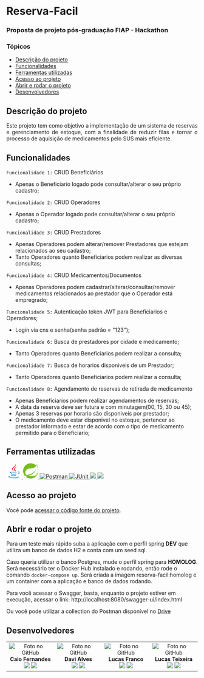 # Reserva-Facil

### Proposta de projeto pós-graduação FIAP - Hackathon

### Tópicos

- [Descrição do projeto](#descrição-do-projeto)
- [Funcionalidades](#funcionalidades)
- [Ferramentas utilizadas](#ferramentas-utilizadas)
- [Acesso ao projeto](#acesso-ao-projeto)
- [Abrir e rodar o projeto](#abrir-e-rodar-o-projeto)
- [Desenvolvedores](#desenvolvedores)

## Descrição do projeto

<p align="justify">
Este projeto tem como objetivo a implementação de um sistema de reservas e gerenciamento de estoque, com a finalidade de reduzir filas e tornar o processo de aquisição de medicamentos pelo SUS mais eficiente.
</p>

## Funcionalidades

`Funcionalidade 1:` CRUD Beneficiários
- Apenas o Beneficiario logado pode consultar/alterar o seu próprio cadastro;

`Funcionalidade 2:` CRUD Operadores
- Apenas o Operador logado pode consultar/alterar o seu próprio cadastro;

`Funcionalidade 3:` CRUD Prestadores
- Apenas Operadores podem alterar/remover Prestadores que estejam relacionados ao seu cadastro;
- Tanto Operadores quanto Beneficiarios podem realizar as diversas consultas;

`Funcionalidade 4:` CRUD Medicamentos/Documentos
- Apenas Operadores podem cadastrar/alterar/consultar/remover medicamentos relacionados ao prestador que o Operador está empregrado;

`Funcionalidade 5:` Autenticação token JWT para Beneficiarios e Operadores;
- Login via cns e senha(senha padrão = "123");

`Funcionalidade 6:` Busca de prestadores por cidade e medicamento;
- Tanto Operadores quanto Beneficiarios podem realizar a consulta;

`Funcionalidade 7:` Busca de horarios disponiveis de um Prestador;
- Tanto Operadores quanto Beneficiarios podem realizar a consulta;

`Funcionalidade 8:` Agendamento de reservas de retirada de medicamento
- Apenas Beneficiarios podem realizar agendamentos de reservas;
- A data da reserva deve ser futura e com minutagem(00, 15, 30 ou 45);
- Apenas 3 reservas por horario são disponiveis por prestador;
- O medicamento deve estar disponivel no estoque, pertencer ao prestador informado e estar de acordo com o tipo de medicamento permitido para o Beneficiario;


## Ferramentas utilizadas

<a href="https://www.java.com" target="_blank"> 
    <img src="https://raw.githubusercontent.com/devicons/devicon/master/icons/java/java-original.svg" alt="Java" width="40" height="40"/> 
</a>
<a href="https://spring.io/" target="_blank"> 
    <img src="https://raw.githubusercontent.com/devicons/devicon/master/icons/spring/spring-original.svg" alt="Spring" width="40" height="40"/> 
</a>
<a href="https://www.postman.com/" target="_blank"> 
    <img src="https://cdn.jsdelivr.net/gh/devicons/devicon@latest/icons/postman/postman-original.svg" alt="Postman" width="40" /> 
</a>
<a href="https://junit.org/junit5/" target="_blank"> 
    <img src="https://camo.githubusercontent.com/47ab606787e47aee8033b92c8f1d05c0e74b9b81904550f35a8f54e39f6c993b/68747470733a2f2f6a756e69742e6f72672f6a756e6974352f6173736574732f696d672f6a756e6974352d6c6f676f2e706e67" alt="JUnit" width="40" height="40"/> 
</a>
<a href="https://www.postgresql.org/" target="_blank"> <img src="https://cdn.jsdelivr.net/gh/devicons/devicon@latest/icons/postgresql/postgresql-plain.svg" width="40"/> </a>
<a href="https://www.docker.com/" target="_blank">
    <img src="https://cdn.jsdelivr.net/gh/devicons/devicon@latest/icons/docker/docker-plain.svg" width="40"/>
</a>



## Acesso ao projeto

Você pode [acessar o código fonte do projeto](https://github.com/Grupo23TC/reserva-facil).

## Abrir e rodar o projeto

Para um teste mais rápido suba a aplicação com o perfil spring **DEV** que utiliza um banco de dados H2 e conta com um seed sql.

Caso queria utilizar o banco Postgres, mude o perfil spring para **HOMOLOG**. Será necessário ter o Docker Hub instalado e rodando, então rode o comando ``docker-compose up``.
Será criada a imagem reserva-facil:homolog e um container com a aplicação e banco de dados rodando.

Para você acessar o Swagger, basta, enquanto o projeto estiver em execução, acessar o link: http://localhost:8080/swagger-ui/index.html

Ou você pode utilizar a collection do Postman disponível no [Drive](https://drive.google.com/drive/u/1/folders/1AJozTwnxzFJrdN49s9lKb8Sivb8gsoPE)


## Desenvolvedores

<table align="center">
  <tr>
    <td align="center">
      <div>
        <img src="https://avatars.githubusercontent.com/caiotfernandes" width="120px;" alt="Foto no GitHub" class="profile"/><br>
          <b> Caio Fernandes  </b><br>
            <a href="https://www.linkedin.com/in/caio-t%C3%A1rraga-fernandes-524373126/" alt="Linkedin"><img src="https://img.shields.io/badge/LinkedIn-0077B5?style=for-the-badge&logo=linkedin&logoColor=white" height="20"></a>
            <a href="https://github.com/caiotfernandes" alt="Github"><img src="https://img.shields.io/badge/GitHub-100000?style=for-the-badge&logo=github&logoColor=white" height="20"></a>
      </div>
    </td>

   <td align="center">
      <div>
        <img src="https://avatars.githubusercontent.com/davialvs" width="120px;" alt="Foto no GitHub" class="profile"/><br>
          <b> Davi Alves  </b><br>
            <a href="https://www.linkedin.com/in/davi-alves-dev/" alt="Linkedin"><img src="https://img.shields.io/badge/LinkedIn-0077B5?style=for-the-badge&logo=linkedin&logoColor=white" height="20"></a>
            <a href="https://github.com/davialvs" alt="Github"><img src="https://img.shields.io/badge/GitHub-100000?style=for-the-badge&logo=github&logoColor=white" height="20"></a>
      </div>
    </td>
<td align="center">
      <div>
        <img src="https://avatars.githubusercontent.com/LucasFrancoBN" width="120px;" alt="Foto no GitHub" class="profile"/><br>
          <b> Lucas Franco   </b><br>
            <a href="https://www.linkedin.com/in/lucas-franco-barbosa-navarro-a51937221/" alt="Linkedin"><img src="https://img.shields.io/badge/LinkedIn-0077B5?style=for-the-badge&logo=linkedin&logoColor=white" height="20"></a>
            <a href="https://github.com/LucasFrancoBN" alt="Github"><img src="https://img.shields.io/badge/GitHub-100000?style=for-the-badge&logo=github&logoColor=white" height="20"></a>
      </div>
    </td>
  <td align="center">
      <div>
        <img src="https://avatars.githubusercontent.com/lucasctteixeira" width="120px;" alt="Foto no GitHub" class="profile"/><br>
          <b> Lucas Teixeira </b><br>
            <a href="https://www.linkedin.com/in/lucas-c-teixeira/" alt="Linkedin"><img src="https://img.shields.io/badge/LinkedIn-0077B5?style=for-the-badge&logo=linkedin&logoColor=white" height="20"></a>
            <a href="https://github.com/lucasctteixeira" alt="Github"><img src="https://img.shields.io/badge/GitHub-100000?style=for-the-badge&logo=github&logoColor=white" height="20"></a>
      </div>
    </td>
</tr>
</table>

